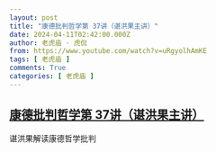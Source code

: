 ```yaml
---
layout: post
title: "康德批判哲学第 37讲（谌洪果主讲）"
date: 2024-04-11T02:42:00.000Z
author: 老虎庙 · 虎侃
from: https://www.youtube.com/watch?v=uRgyolhAmKE
tags: [ 老虎庙 ]
comments: True
categories: [ 老虎庙 ]
---
```

<!--1712803320000-->
[康德批判哲学第 37讲（谌洪果主讲）](https://www.youtube.com/watch?v=uRgyolhAmKE)
------

<div>
谌洪果解读康德哲学批判
</div>
